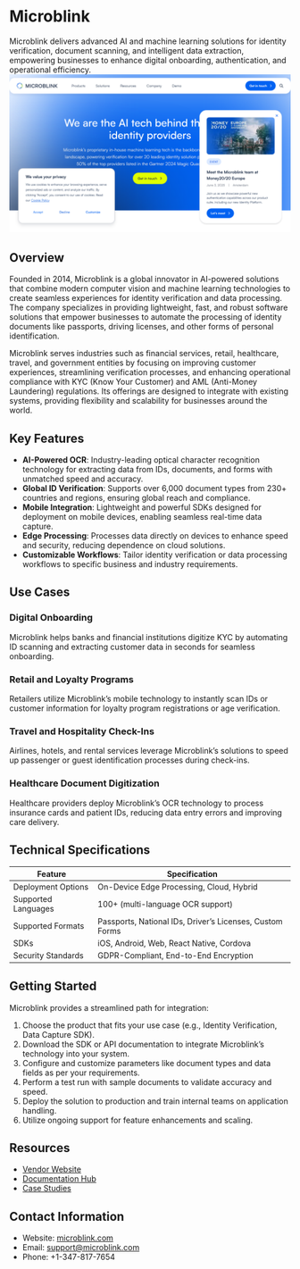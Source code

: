 
# Microblink  

Microblink delivers advanced AI and machine learning solutions for identity verification, document scanning, and intelligent data extraction, empowering businesses to enhance digital onboarding, authentication, and operational efficiency.  
![Microblink  ](./assets/microblink.png)

## Overview  
Founded in 2014, Microblink is a global innovator in AI-powered solutions that combine modern computer vision and machine learning technologies to create seamless experiences for identity verification and data processing. The company specializes in providing lightweight, fast, and robust software solutions that empower businesses to automate the processing of identity documents like passports, driving licenses, and other forms of personal identification.  

Microblink serves industries such as financial services, retail, healthcare, travel, and government entities by focusing on improving customer experiences, streamlining verification processes, and enhancing operational compliance with KYC (Know Your Customer) and AML (Anti-Money Laundering) regulations. Its offerings are designed to integrate with existing systems, providing flexibility and scalability for businesses around the world.  

## Key Features  
- **AI-Powered OCR**: Industry-leading optical character recognition technology for extracting data from IDs, documents, and forms with unmatched speed and accuracy.  
- **Global ID Verification**: Supports over 6,000 document types from 230+ countries and regions, ensuring global reach and compliance.  
- **Mobile Integration**: Lightweight and powerful SDKs designed for deployment on mobile devices, enabling seamless real-time data capture.  
- **Edge Processing**: Processes data directly on devices to enhance speed and security, reducing dependence on cloud solutions.  
- **Customizable Workflows**: Tailor identity verification or data processing workflows to specific business and industry requirements.  

## Use Cases  
### Digital Onboarding  
Microblink helps banks and financial institutions digitize KYC by automating ID scanning and extracting customer data in seconds for seamless onboarding.  

### Retail and Loyalty Programs  
Retailers utilize Microblink’s mobile technology to instantly scan IDs or customer information for loyalty program registrations or age verification.  

### Travel and Hospitality Check-Ins  
Airlines, hotels, and rental services leverage Microblink’s solutions to speed up passenger or guest identification processes during check-ins.  

### Healthcare Document Digitization  
Healthcare providers deploy Microblink’s OCR technology to process insurance cards and patient IDs, reducing data entry errors and improving care delivery.  

## Technical Specifications  

| Feature              | Specification                         |  
|----------------------|---------------------------------------|  
| Deployment Options   | On-Device Edge Processing, Cloud, Hybrid |  
| Supported Languages  | 100+ (multi-language OCR support)      |  
| Supported Formats    | Passports, National IDs, Driver’s Licenses, Custom Forms |  
| SDKs                 | iOS, Android, Web, React Native, Cordova |  
| Security Standards   | GDPR-Compliant, End-to-End Encryption |  

## Getting Started  
Microblink provides a streamlined path for integration:  
1. Choose the product that fits your use case (e.g., Identity Verification, Data Capture SDK).  
2. Download the SDK or API documentation to integrate Microblink’s technology into your system.  
3. Configure and customize parameters like document types and data fields as per your requirements.  
4. Perform a test run with sample documents to validate accuracy and speed.  
5. Deploy the solution to production and train internal teams on application handling.  
6. Utilize ongoing support for feature enhancements and scaling.  

## Resources  
- [Vendor Website](https://microblink.com/)  
- [Documentation Hub](https://microblink.com/docs)  
- [Case Studies](https://microblink.com/customers)  

## Contact Information  
- Website: [microblink.com](https://www.microblink.com/)  
- Email: support@microblink.com  
- Phone: +1-347-817-7654  
